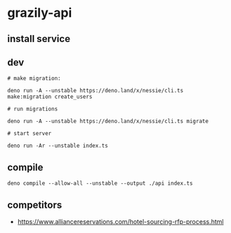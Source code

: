 # grazily-api

## install service

## dev

    # make migration:

    deno run -A --unstable https://deno.land/x/nessie/cli.ts make:migration create_users

    # run migrations

    deno run -A --unstable https://deno.land/x/nessie/cli.ts migrate

    # start server

    deno run -Ar --unstable index.ts

## compile

    deno compile --allow-all --unstable --output ./api index.ts

## competitors

- https://www.alliancereservations.com/hotel-sourcing-rfp-process.html
